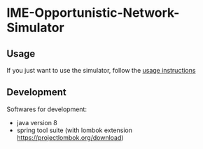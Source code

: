 # IME-Opportunistic-Network-Simulator

## Usage

If you just want to use the simulator, follow the [usage instructions](./README-usage.md)

## Development

Softwares for development:
- java version 8
- spring tool suite (with lombok extension https://projectlombok.org/download) 
